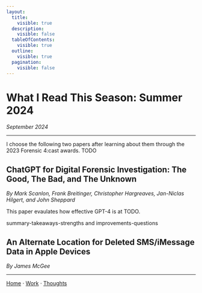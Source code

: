 ```yaml
---
layout:
  title:
    visible: true
  description:
    visible: false
  tableOfContents:
    visible: true
  outline:
    visible: true
  pagination:
    visible: false
---
```


# What I Read This Season: Summer 2024

*September 2024*

***

I choose the following two papers after learning about them through the 2023 Forensic 4:cast awards. TODO

## ChatGPT for Digital Forensic Investigation: The Good, The Bad, and The Unknown

*By Mark Scanlon, Frank Breitinger, Christopher Hargreaves, Jan-Niclas Hilgert, and John Sheppard*

This paper evaulates how effective GPT-4 is at TODO.

summary-takeaways-strengths and improvements-questions

## An Alternate Location for Deleted SMS/iMessage Data in Apple Devices

*By James McGee*

***

[Home](https://app.gitbook.com/o/0kO27okC5uVB9ALX3rho/s/036xtfEIzcEdGegONXWM/) ⋅ [Work](https://app.gitbook.com/o/0kO27okC5uVB9ALX3rho/s/WaFS755Q4sf02CxLcghQ/) ⋅ [Thoughts](https://app.gitbook.com/o/0kO27okC5uVB9ALX3rho/s/s4QQPMntQ25hmJToKSOu/)
